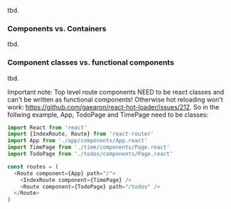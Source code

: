 tbd.

### Components vs. Containers

tbd.

### Component classes vs. functional components

tbd.

Important note: Top level route components NEED to be react classes and can't be written as functional components! Otherwise hot reloading won't work: https://github.com/gaearon/react-hot-loader/issues/212. So in the follwing example, App, TodoPage and TimePage need to be classes:

```javascript
import React from 'react'
import {IndexRoute, Route} from 'react-router'
import App from './app/components/App.react'
import TimePage from './time/components/Page.react'
import TodoPage from './todos/components/Page.react'

const routes = (
  <Route component={App} path="/">
    <IndexRoute component={TimePage} />
    <Route component={TodoPage} path="/todos" />
  </Route>
)
```

